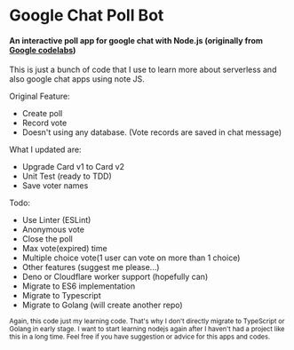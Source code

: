 # Google Chat Poll Bot
#### An interactive poll app for google chat with Node.js (originally from [Google codelabs](https://codelabs.developers.google.com/codelabs/google-chat-poll-bot))


This is just a bunch of code that I use to learn more about serverless and also google chat apps using note JS.

Original Feature:
- Create poll
- Record vote
- Doesn't using any database. (Vote records are saved in chat message)

What I updated are:

- Upgrade Card v1 to Card v2
- Unit Test (ready to TDD)
- Save voter names

Todo:

 - Use Linter (ESLint)
 - Anonymous vote
 - Close the poll
 - Max vote(expired) time
 - Multiple choice vote(1 user can vote on more than 1 choice)
 - Other features (suggest me please...)
 - Deno or Cloudflare worker support (hopefully can)
 - Migrate to ES6 implementation
 - Migrate to Typescript
 - Migrate to Golang (will create another repo)

<sub>
Again, this code just my learning code. That's why I don't directly migrate to TypeScript or Golang in early stage. 
I want to start learning nodejs again after I haven't had a project like this in a long time.
Feel free if you have suggestion or advice for this apps and codes.
</sub>
